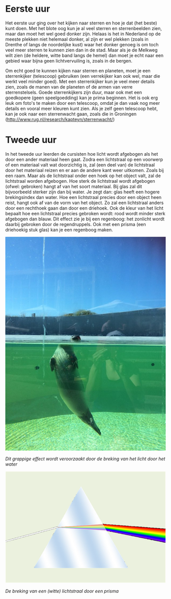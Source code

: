# Eerste uur
Het eerste uur ging over het kijken naar sterren en hoe je dat (het beste) kunt doen. Met het blote oog kun je al veel sterren en sterrenbeelden zien, maar dan moet het wel goed donker zijn. Helaas is het in Nederland op de meeste plekken niet helemaal donker, al zijn er wel plekken (zoals in Drenthe of langs de noordelijke kust) waar het donker genoeg is om toch veel meer sterren te kunnen zien dan in de stad. Maar als je de Melkweg wilt zien (de heldere, witte band langs de hemel) dan moet je echt naar een gebied waar bijna geen lichtvervuiling is, zoals in de bergen.

Om echt goed te kunnen kijken naar sterren en planeten, moet je een sterrenkijker (telescoop) gebruiken (een verrekijker kan ook wel, maar die werkt veel minder goed). Met een sterrenkijker kun je veel meer details zien, zoals de manen van de planeten of de armen van verre sterrenstelsels. Goede sterrenkijkers zijn duur, maar ook met een goedkopere (geen speelgoedding) kan je prima beginnen. Het is ook erg leuk om foto's te maken door een telescoop, omdat je dan vaak nog meer details en vooral meer kleuren kunt zien. Als je zelf geen telescoop hebt, kan je ook naar een sterrenwacht gaan, zoals die in Groningen (http://www.rug.nl/research/kapteyn/sterrenwacht/)

# Tweede uur
In het tweede uur leerden de cursisten hoe licht wordt afgebogen als het door een ander materiaal heen gaat. Zodra een lichtstraal op een voorwerp of een materiaal valt wat doorzichtig is, zal (een deel van) de lichtstraal door het materiaal reizen en er aan de andere kant weer uitkomen. Zoals bij een raam. Maar als de lichtstraal onder een hoek op het object valt, zal de lichtstraal worden afgebogen. Hoe sterk de lichtstraal wordt afgebogen (ofwel: gebroken) hangt af van het soort materiaal. Bij glas zal dit bijvoorbeeld sterker zijn dan bij water. Je zegt dan: glas heeft een hogere brekingsindex dan water. Hoe een lichtstraal precies door een object heen reist, hangt ook af van de vorm van het object. Zo zal een lichtstraal anders door een rechthoek gaan dan door een driehoek. Ook de kleur van het licht bepaalt hoe een lichtstraal precies gebroken wordt: rood wordt minder sterk afgebogen dan blauw. Dit effect zie je bij een regenboog: het zonlicht wordt daarbij gebroken door de regendruppels. Ook met een prisma (een driehoekig stuk glas) kan je een regenboog maken.

![zeehond](zeehond.jpg)

*Dit grappige effect wordt veroorzaakt door de breking van het licht door het water*

![prisma](Prisma.png)

*De breking van een (witte) lichtstraal door een prisma*
